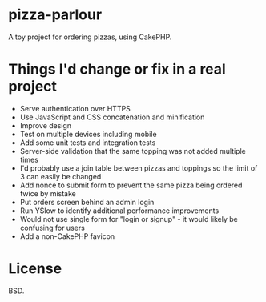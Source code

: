 pizza-parlour
=============

A toy project for ordering pizzas, using CakePHP.


Things I'd change or fix in a real project
===========================================

* Serve authentication over HTTPS
* Use JavaScript and CSS concatenation and minification
* Improve design
* Test on multiple devices including mobile
* Add some unit tests and integration tests
* Server-side validation that the same topping was not added multiple times
* I'd probably use a join table between pizzas and toppings so the limit of 3 can easily be changed
* Add nonce to submit form to prevent the same pizza being ordered twice by mistake
* Put orders screen behind an admin login
* Run YSlow to identify additional performance improvements
* Would not use single form for "login or signup" - it would likely be confusing for users
* Add a non-CakePHP favicon

License
===========================================

BSD.
